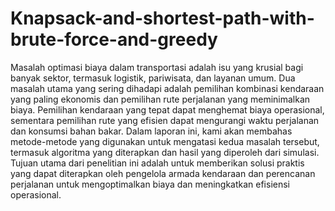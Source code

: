 # Knapsack-and-shortest-path-with-brute-force-and-greedy

Masalah optimasi biaya dalam transportasi adalah isu yang krusial bagi banyak sektor,
termasuk logistik, pariwisata, dan layanan umum. Dua masalah utama yang sering dihadapi
adalah pemilihan kombinasi kendaraan yang paling ekonomis dan pemilihan rute perjalanan
yang meminimalkan biaya. Pemilihan kendaraan yang tepat dapat menghemat biaya
operasional, sementara pemilihan rute yang efisien dapat mengurangi waktu perjalanan dan
konsumsi bahan bakar. Dalam laporan ini, kami akan membahas metode-metode yang
digunakan untuk mengatasi kedua masalah tersebut, termasuk algoritma yang diterapkan dan
hasil yang diperoleh dari simulasi. Tujuan utama dari penelitian ini adalah untuk memberikan
solusi praktis yang dapat diterapkan oleh pengelola armada kendaraan dan perencanan
perjalanan untuk mengoptimalkan biaya dan meningkatkan efisiensi operasional.

